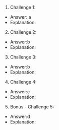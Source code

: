 1. Challenge 1:
  - Answer: a
  - Explanation: 


2. Challenge 2:
  - Answer:b
  - Explanation:


3. Challenge 3:
  - Answer:b
  - Explanation:


4. Challenge 4:
  - Answer:c
  - Explanation:


5. Bonus - Challenge 5:
  - Answer:d
  - Explanation:
